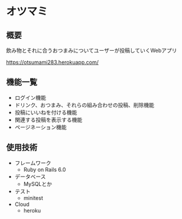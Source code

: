 # オツマミ

## 概要
飲み物とそれに合うおつまみについてユーザーが投稿していくWebアプリ

https://otsumami283.herokuapp.com/


## 機能一覧
- ログイン機能
- ドリンク、おつまみ、それらの組み合わせの投稿、削除機能
- 投稿にいいねを付ける機能
- 関連する投稿を表示する機能
- ページネーション機能


## 使用技術
- フレームワーク
  - Ruby on Rails 6.0
- データベース
  - MySQLとか
- テスト
  - minitest
- Cloud
  - heroku

